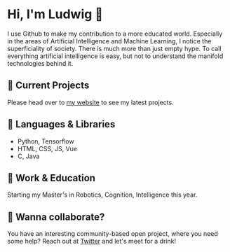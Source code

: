 # Hi, I'm Ludwig 👋
I use Github to make my contribution to a more educated world. Especially in the areas of Artificial Intelligence and Machine Learning, I notice the superficiality of society. There is much more than just empty hype. To call everything artificial intelligence is easy, but not to understand the manifold technologies behind it.

## 🚀 Current Projects
Please head over to [my website](https://ludwigstumpp.github.io/) to see my latest projects.

## 🌈 Languages & Libraries
- Python, Tensorflow
- HTML, CSS, JS, Vue
- C, Java

## 💼 Work & Education
Starting my Master's in Robotics, Cognition, Intelligence this year.

## 🤙 Wanna collaborate?
You have an interesting community-based open project, where you need some help? Reach out at [Twitter](https://twitter.com/ludwig_stumpp) and let's meet for a drink!

